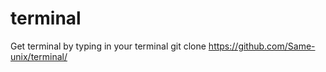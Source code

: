 # terminal
Get terminal by typing in your terminal git clone https://github.com/Same-unix/terminal/
